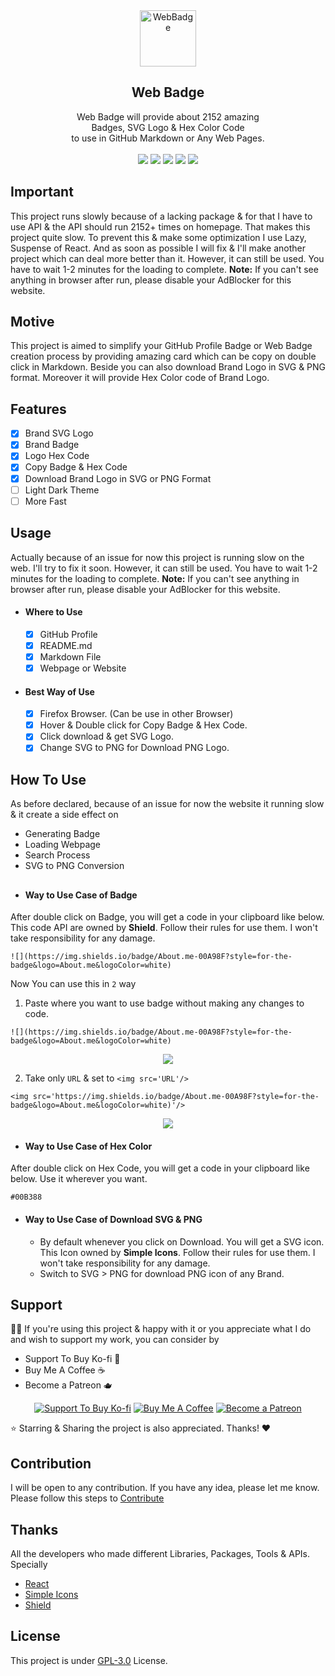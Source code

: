 <div align="center"> 
  <img src="https://i.ibb.co/PTPfSCw/WebBadge.png" alt="WebBadge" border="0" height='90'>
  <h2>Web Badge</h2>
  Web Badge will provide about 2152 amazing<br> Badges, SVG Logo & Hex Color Code <br>to use in GitHub Markdown or Any Web Pages.<br><br>
  
  <img src="https://img.shields.io/github/forks/mrhrifat/web-badge?style=for-the-badge">

  <img src="https://img.shields.io/github/stars/mrhrifat/web-badge?style=for-the-badge">

  <img src="https://img.shields.io/github/issues/mrhrifat/web-badge?style=for-the-badge">

  <img src="https://img.shields.io/github/issues-pr/mrhrifat/web-badge?style=for-the-badge">

  <img src="https://img.shields.io/github/license/mrhrifat/web-badge?style=for-the-badge">
</div>

## Important
This project runs slowly because of a lacking package & for that I have to use API & the API should run 2152+ times on homepage. That makes this project quite slow. To prevent this & make some optimization I use Lazy, Suspense of React. And as soon as possible I will fix & I'll make another project which can deal more better than it.
However, it can still be used. You have to wait 1-2 minutes for the loading to complete.
**Note:** If you can't see anything in browser after run, please disable your AdBlocker for this website.

## Motive
This project is aimed to simplify your GitHub Profile Badge or Web Badge creation process by providing amazing card which can be copy on double click in Markdown. Beside you can also download Brand Logo in SVG & PNG format. Moreover it will provide Hex Color code of Brand Logo.


## Features
- [x] Brand SVG Logo
- [x] Brand Badge
- [x] Logo Hex Code
- [x] Copy Badge & Hex Code
- [x] Download Brand Logo in SVG or PNG Format
- [ ] Light Dark Theme
- [ ] More Fast

## Usage
Actually because of an issue for now this project is running slow on the web. I'll try to fix it soon. However, it can still be used. You have to wait 1-2 minutes for the loading to complete.
**Note:** If you can't see anything in browser after run, please disable your AdBlocker for this website.
- #### Where to Use
    - [x] GitHub Profile
    - [x] README.md
    - [x] Markdown File
    - [x] Webpage or Website 
- #### Best Way of Use
    - [x] Firefox Browser. (Can be use in other Browser)
    - [x]  Hover & Double click for Copy  Badge & Hex Code.
    - [x] Click download & get SVG Logo.
    - [x] Change SVG to PNG for Download PNG Logo.

## How To Use
As before declared, because of an issue for now the website it running slow & it create a side effect on
- Generating Badge
- Loading Webpage
- Search Process
- SVG to PNG Conversion

##
- #### Way to Use Case of Badge 
After double click on Badge, you will get a code in your clipboard like below. This code API are owned by **Shield**. Follow their rules for use them. I won't take responsibility for any damage.

```
![](https://img.shields.io/badge/About.me-00A98F?style=for-the-badge&logo=About.me&logoColor=white)
```

Now You can use this in `2` way
1. Paste where you want to use badge without making any changes to code.
```
![](https://img.shields.io/badge/About.me-00A98F?style=for-the-badge&logo=About.me&logoColor=white)
```
<div align='center'> 

![](https://img.shields.io/badge/About.me-00A98F?style=for-the-badge&logo=About.me&logoColor=white)

</div>

2. Take only `URL` & set to `<img src='URL'/>`
```
<img src='https://img.shields.io/badge/About.me-00A98F?style=for-the-badge&logo=About.me&logoColor=white)'/>
```
<div align='center'> 

<img src='https://img.shields.io/badge/About.me-00A98F?style=for-the-badge&logo=About.me&logoColor=white)'/>

</div>

- #### Way to Use Case of Hex Color 
After double click on Hex Code, you will get a code in your clipboard like below. Use it wherever you want.
```
#00B388
```
- #### Way to Use Case of Download SVG & PNG
    - By default whenever you click on Download. You will get a SVG icon. This Icon owned by **Simple Icons**. Follow their rules for use them. I won't take responsibility for any damage.
    - Switch to SVG > PNG for download PNG icon of any Brand. 


## Support
👍🏻 If you're using this project & happy with it or you appreciate what I do and wish to support my work, you can consider by 
- Support To Buy Ko-fi 🍵
- Buy Me A Coffee ☕️
- Become a Patreon 🫖
<div align='center'>

 [![](https://img.shields.io/badge/Ko_fi-FF5E5B?style=for-the-badge&logo=Ko-fi&logoColor=white "Support To Buy Ko-fi")](https://ko-fi.com/mrhrifat)  [![](https://img.shields.io/badge/Buy_Me_A_Coffee-FFDD00?style=for-the-badge&logo=buy-me-a-coffee&logoColor=black "Buy Me A Coffee")](https://buymeacoffee.com/mrhrifat)  [![](https://img.shields.io/badge/Patreon-F96854?style=for-the-badge&logo=Patreon&logoColor=white "Become a Patreon")](https://patreon.com/mrhrifat)

</div>
⭐️ Starring & Sharing the project is also appreciated. Thanks! ❤️


## Contribution
I will be open to any contribution. If you have any idea, please let me know. Please follow this steps to [Contribute](https://github.com/mrhrifat/web-badge/blob/master/CONTRIBUTING.md)

## Thanks
All the developers who made different Libraries, Packages, Tools & APIs. Specially 
- [React](https://github.com/facebook/react)
- [Simple Icons](https://github.com/simple-icons/simple-icons)
- [Shield](https://github.com/badges/shields)

## License
This project is under [GPL-3.0](https://github.com/mrhrifat/web-badge/blob/master/LICENSE.md) License.
